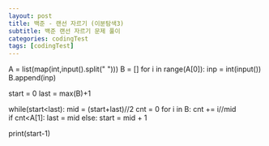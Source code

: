 ```yaml
---
layout: post
title: 백준 - 랜선 자르기 (이분탐색3)
subtitle: 백준 랜선 자르기 문제 풀이 
categories: codingTest
tags: [codingTest]
---
```



A = list(map(int,input().split(" ")))
B = []
for i in range(A[0]):
    inp = int(input())
    B.append(inp)

start = 0
last = max(B)+1

while(start<last):
    mid = (start+last)//2
    cnt = 0
    for i in B:
        cnt  += i//mid    
    if cnt<A[1]:
        last = mid
    else:
        start = mid + 1


print(start-1)
